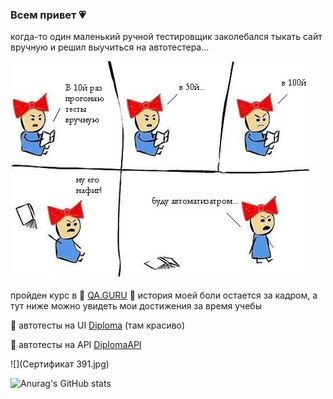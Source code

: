 ### Всем привет :heartpulse:

когда-то один маленький ручной тестировщик заколебался тыкать сайт вручную и решил выучиться на автотестера...

![](картинки-javascript-программирование-3340155.jpeg)

пройден курс в :star2: <a target="_blank" href="https://qa.guru/">QA.GURU</a> :star2: история моей боли остается за кадром, а тут ниже можно увидеть мои достижения за время учебы

:purple_heart: автотесты на UI <a target="_blank" href="https://github.com/SashkaDikaya/Diploma/">Diploma</a> (там красиво) 

:sparkling_heart: автотесты на API <a target="_blank" href="https://github.com/SashkaDikaya/DiplomaAPI">DiplomaAPI</a>

![](Сертификат 391.jpg)


 ![Anurag's GitHub stats](https://github-readme-stats.vercel.app/api?username=SashkaDikaya&show_icons=true&theme=tokyonight)



<!--
**SashkaDikaya/SashkaDikaya** is a ✨ _special_ ✨ repository because its `README.md` (this file) appears on your GitHub profile.

Here are some ideas to get you started:

- 🔭 I’m currently working on ...
- 🌱 I’m currently learning ...
- 👯 I’m looking to collaborate on ...
- 🤔 I’m looking for help with ...
- 💬 Ask me about ...
- 📫 How to reach me: ...
- 😄 Pronouns: ...
- ⚡ Fun fact: ...
-->
